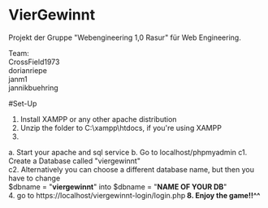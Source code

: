 # VierGewinnt

Projekt der Gruppe "Webengineering 1,0 Rasur" für Web Engineering.

Team:<br>
  CrossField1973<br>
  dorianriepe<br>
  janm1<br>
  jannikbuehring<br>
  
  
  
#Set-Up

1. Install XAMPP or any other apache distribution<br>
2. Unzip the folder to C:\xampp\htdocs, if you're using XAMPP<br>
3.
  a. Start your apache and sql service
  b. Go to localhost/phpmyadmin
  c1. Create a Database called "viergewinnt"<br>
  c2. Alternatively you can choose a different database name, but then you have to change<br>
      $dbname = "<b>viergewinnt</b>" into $dbname = "<b>NAME OF YOUR DB</b>"<br>
4. go to https://localhost/viergewinnt-login/login.php<b>
8. Enjoy the game!!^^
